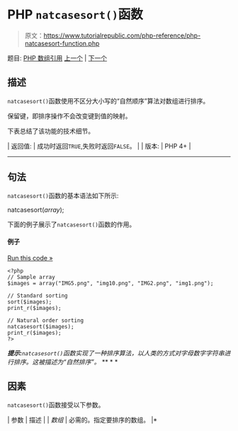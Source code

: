 # PHP `natcasesort()`函数

> 原文：<https://www.tutorialrepublic.com/php-reference/php-natcasesort-function.php>

题目: [PHP 数组引用](php-array-functions.php) [上一个](php-list-function.php) | [下一个](php-natsort-function.php)

## 描述

`natcasesort()`函数使用不区分大小写的“自然顺序”算法对数组进行排序。

保留键，即排序操作不会改变键到值的映射。

下表总结了该功能的技术细节。

| 返回值: | 成功时返回`TRUE`,失败时返回`FALSE`。 |
| 版本: | PHP 4+ |

* * *

## 句法

`natcasesort()`函数的基本语法如下所示:

natcasesort(*array*);

下面的例子展示了`natcasesort()`函数的作用。

#### 例子

[Run this code »](../codelab.php?topic=php&file=sort-an-array-using-case-insensitive-natural-order-algorithm "Run this code to view the output")

```
<?php
// Sample array
$images = array("IMG5.png", "img10.png", "IMG2.png", "img1.png");

// Standard sorting
sort($images);
print_r($images);

// Natural order sorting
natcasesort($images);
print_r($images);
?>
```

 ***提示:**`natcasesort()`函数实现了一种排序算法，以人类的方式对字母数字字符串进行排序。这被描述为“自然排序”。*  ** * *

## 因素

`natcasesort()`函数接受以下参数。

| 参数 | 描述 |
| *数组* | 必需的。指定要排序的数组。 |*